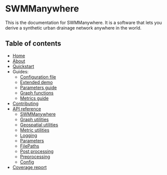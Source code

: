 # SWMManywhere

This is the documentation for SWMManywhere. It is a software that lets you
derive a synthetic urban drainage network anywhere in the world.

## Table of contents
<!-- markdownlint-disable MD007 -->
- [Home](index.md)
- [About](./paper/paper.md)
- [Quickstart](quickstart.md)
- Guides:
    - [Configuration file](config_guide.md)
    - [Extended demo](./notebooks/extended_demo.py)
    - [Parameters guide](parameters_guide.md)
    - [Graph functions](graphfcns_guide.md)
    - [Metrics guide](metrics_guide.md)
- [Contributing](CONTRIBUTING.md)
- [API reference](reference-overview.md)
    - [SWMManywhere](reference.md)
    - [Graph utilities](reference-graph-utilities.md)
    - [Geospatial utilities](reference-geospatial-utilities.md)
    - [Metric utilities](reference-metric-utilities.md)
    - [Logging](reference-logging.md)
    - [Parameters](reference-parameters.md)
    - [FilePaths](reference-filepaths.md)
    - [Post processing](reference-post-processing.md)
    - [Preprocessing](reference-preprocessing.md)
    - [Config](reference-defs.md)
- [Coverage report](https://app.codecov.io/gh/ImperialCollegeLondon/SWMManywhere)
<!---  --->